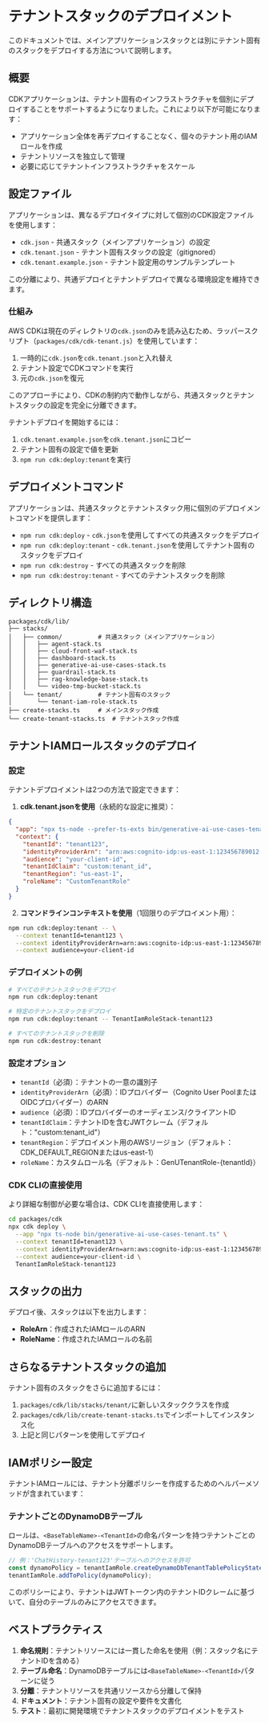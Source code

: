 # テナントスタックのデプロイメント

このドキュメントでは、メインアプリケーションスタックとは別にテナント固有のスタックをデプロイする方法について説明します。

## 概要

CDKアプリケーションは、テナント固有のインフラストラクチャを個別にデプロイすることをサポートするようになりました。これにより以下が可能になります：
- アプリケーション全体を再デプロイすることなく、個々のテナント用のIAMロールを作成
- テナントリソースを独立して管理
- 必要に応じてテナントインフラストラクチャをスケール

## 設定ファイル

アプリケーションは、異なるデプロイタイプに対して個別のCDK設定ファイルを使用します：

- `cdk.json` - 共通スタック（メインアプリケーション）の設定
- `cdk.tenant.json` - テナント固有スタックの設定（gitignored）
- `cdk.tenant.example.json` - テナント設定用のサンプルテンプレート

この分離により、共通デプロイとテナントデプロイで異なる環境設定を維持できます。

### 仕組み

AWS CDKは現在のディレクトリの`cdk.json`のみを読み込むため、ラッパースクリプト（`packages/cdk/cdk-tenant.js`）を使用しています：
1. 一時的に`cdk.json`を`cdk.tenant.json`と入れ替え
2. テナント設定でCDKコマンドを実行
3. 元の`cdk.json`を復元

このアプローチにより、CDKの制約内で動作しながら、共通スタックとテナントスタックの設定を完全に分離できます。

テナントデプロイを開始するには：
1. `cdk.tenant.example.json`を`cdk.tenant.json`にコピー
2. テナント固有の設定で値を更新
3. `npm run cdk:deploy:tenant`を実行

## デプロイメントコマンド

アプリケーションは、共通スタックとテナントスタック用に個別のデプロイメントコマンドを提供します：

- `npm run cdk:deploy` - `cdk.json`を使用してすべての共通スタックをデプロイ
- `npm run cdk:deploy:tenant` - `cdk.tenant.json`を使用してテナント固有のスタックをデプロイ
- `npm run cdk:destroy` - すべての共通スタックを削除
- `npm run cdk:destroy:tenant` - すべてのテナントスタックを削除

## ディレクトリ構造

```
packages/cdk/lib/
├── stacks/
│   ├── common/          # 共通スタック（メインアプリケーション）
│   │   ├── agent-stack.ts
│   │   ├── cloud-front-waf-stack.ts
│   │   ├── dashboard-stack.ts
│   │   ├── generative-ai-use-cases-stack.ts
│   │   ├── guardrail-stack.ts
│   │   ├── rag-knowledge-base-stack.ts
│   │   └── video-tmp-bucket-stack.ts
│   └── tenant/          # テナント固有のスタック
│       └── tenant-iam-role-stack.ts
├── create-stacks.ts     # メインスタック作成
└── create-tenant-stacks.ts  # テナントスタック作成
```

## テナントIAMロールスタックのデプロイ

### 設定

テナントデプロイメントは2つの方法で設定できます：

1. **cdk.tenant.jsonを使用**（永続的な設定に推奨）：
```json
{
  "app": "npx ts-node --prefer-ts-exts bin/generative-ai-use-cases-tenant.ts",
  "context": {
    "tenantId": "tenant123",
    "identityProviderArn": "arn:aws:cognito-idp:us-east-1:123456789012:userpool/us-east-1_XXXXXXXX",
    "audience": "your-client-id",
    "tenantIdClaim": "custom:tenant_id",
    "tenantRegion": "us-east-1",
    "roleName": "CustomTenantRole"
  }
}
```

2. **コマンドラインコンテキストを使用**（1回限りのデプロイメント用）：
```bash
npm run cdk:deploy:tenant -- \
  --context tenantId=tenant123 \
  --context identityProviderArn=arn:aws:cognito-idp:us-east-1:123456789012:userpool/us-east-1_XXXXXXXX \
  --context audience=your-client-id
```

### デプロイメントの例

```bash
# すべてのテナントスタックをデプロイ
npm run cdk:deploy:tenant

# 特定のテナントスタックをデプロイ
npm run cdk:deploy:tenant -- TenantIamRoleStack-tenant123

# すべてのテナントスタックを削除
npm run cdk:destroy:tenant
```

### 設定オプション

- `tenantId`（必須）：テナントの一意の識別子
- `identityProviderArn`（必須）：IDプロバイダー（Cognito User PoolまたはOIDCプロバイダー）のARN
- `audience`（必須）：IDプロバイダーのオーディエンス/クライアントID
- `tenantIdClaim`：テナントIDを含むJWTクレーム（デフォルト："custom:tenant_id"）
- `tenantRegion`：デプロイメント用のAWSリージョン（デフォルト：CDK_DEFAULT_REGIONまたはus-east-1）
- `roleName`：カスタムロール名（デフォルト：GenUTenantRole-{tenantId}）

### CDK CLIの直接使用

より詳細な制御が必要な場合は、CDK CLIを直接使用します：

```bash
cd packages/cdk
npx cdk deploy \
  --app "npx ts-node bin/generative-ai-use-cases-tenant.ts" \
  --context tenantId=tenant123 \
  --context identityProviderArn=arn:aws:cognito-idp:us-east-1:123456789012:userpool/us-east-1_XXXXXXXX \
  --context audience=your-client-id \
  TenantIamRoleStack-tenant123
```

## スタックの出力

デプロイ後、スタックは以下を出力します：
- **RoleArn**：作成されたIAMロールのARN
- **RoleName**：作成されたIAMロールの名前

## さらなるテナントスタックの追加

テナント固有のスタックをさらに追加するには：

1. `packages/cdk/lib/stacks/tenant/`に新しいスタッククラスを作成
2. `packages/cdk/lib/create-tenant-stacks.ts`でインポートしてインスタンス化
3. 上記と同じパターンを使用してデプロイ

## IAMポリシー設定

テナントIAMロールには、テナント分離ポリシーを作成するためのヘルパーメソッドが含まれています：

### テナントごとのDynamoDBテーブル
ロールは、`<BaseTableName>-<TenantId>`の命名パターンを持つテナントごとのDynamoDBテーブルへのアクセスをサポートします。

```typescript
// 例：'ChatHistory-tenant123'テーブルへのアクセスを許可
const dynamoPolicy = tenantIamRole.createDynamoDbTenantTablePolicyStatement('ChatHistory');
tenantIamRole.addToPolicy(dynamoPolicy);
```

このポリシーにより、テナントはJWTトークン内のテナントIDクレームに基づいて、自分のテーブルのみにアクセスできます。

## ベストプラクティス

1. **命名規則**：テナントリソースには一貫した命名を使用（例：スタック名にテナントIDを含める）
2. **テーブル命名**：DynamoDBテーブルには`<BaseTableName>-<TenantId>`パターンに従う
3. **分離**：テナントリソースを共通リソースから分離して保持
4. **ドキュメント**：テナント固有の設定や要件を文書化
5. **テスト**：最初に開発環境でテナントスタックのデプロイメントをテスト
